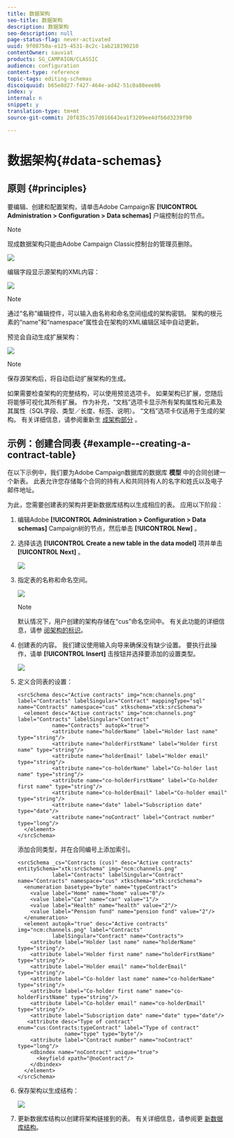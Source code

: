 ```yaml
---
title: 数据架构
seo-title: 数据架构
description: 数据架构
seo-description: null
page-status-flag: never-activated
uuid: 9f08750a-e125-4531-8c2c-1ab218190210
contentOwner: sauviat
products: SG_CAMPAIGN/CLASSIC
audience: configuration
content-type: reference
topic-tags: editing-schemas
discoiquuid: b65e8d27-f427-464e-ad42-51c0a88eee86
index: y
internal: n
snippet: y
translation-type: tm+mt
source-git-commit: 20f835c357d016643ea1f3209ee4dfb6d3239f90

---
```



# 数据架构{#data-schemas}

## 原则 {#principles}

要编辑、创建和配置架构，请单击Adobe Campaign客 **[!UICONTROL Administration > Configuration > Data schemas]** 户端控制台的节点。

>[!NOTE]
>
>现成数据架构只能由Adobe Campaign Classic控制台的管理员删除。

![](assets/d_ncs_integration_schema_navtree.png)

编辑字段显示源架构的XML内容：

![](assets/d_ncs_integration_schema_edition.png)

>[!NOTE]
>
>通过“名称”编辑控件，可以输入由名称和命名空间组成的架构密钥。 架构的根元素的“name”和“namespace”属性会在架构的XML编辑区域中自动更新。

预览会自动生成扩展架构：

![](assets/d_ncs_integration_schema_edition2.png)

>[!NOTE]
>
>保存源架构后，将自动启动扩展架构的生成。

如果需要检查架构的完整结构，可以使用预览选项卡。 如果架构已扩展，您随后将能够可视化其所有扩展。 作为补充，“文档”选项卡显示所有架构属性和元素及其属性（SQL字段、类型／长度、标签、说明）。 “文档”选项卡仅适用于生成的架构。 有关详细信息，请参阅重新生 [成架构部分](../../configuration/using/regenerating-schemas.md) 。

## 示例：创建合同表 {#example--creating-a-contract-table}

在以下示例中，我们要为Adobe Campaign数据库的数据库 **模型** 中的合同创建一个新表。 此表允许您存储每个合同的持有人和共同持有人的名字和姓氏以及电子邮件地址。

为此，您需要创建表的架构并更新数据库结构以生成相应的表。 应用以下阶段：

1. 编辑Adobe **[!UICONTROL Administration > Configuration > Data schemas]** Campaign树的节点，然后单击 **[!UICONTROL New]** 。
1. 选择该选 **[!UICONTROL Create a new table in the data model]** 项并单击 **[!UICONTROL Next]** 。

   ![](assets/s_ncs_configuration_create_new_schema.png)

1. 指定表的名称和命名空间。

   ![](assets/s_ncs_configuration_create_new_param.png)

   >[!NOTE]
   >
   >默认情况下，用户创建的架构存储在“cus”命名空间中。 有关此功能的详细信息，请参 [阅架构的标识](../../configuration/using/about-schema-reference.md#identification-of-a-schema)。

1. 创建表的内容。 我们建议使用输入向导来确保没有缺少设置。 要执行此操作，请单 **[!UICONTROL Insert]** 击按钮并选择要添加的设置类型。

   ![](assets/s_ncs_configuration_create_new_content.png)

1. 定义合同表的设置：

   ```
   <srcSchema desc="Active contracts" img="ncm:channels.png" label="Contracts" labelSingular="Contract" mappingType="sql" name="Contracts" namespace="cus" xtkschema="xtk:srcSchema">
     <element desc="Active contracts" img="ncm:channels.png" label="Contracts" labelSingular="Contract"
              name="Contracts" autopk="true">
              <attribute name="holderName" label="Holder last name" type="string"/>
              <attribute name="holderFirstName" label="Holder first name" type="string"/>
              <attribute name="holderEmail" label="Holder email" type="string"/>
              <attribute name="co-holderName" label="Co-holder last name" type="string"/>           
              <attribute name="co-holderFirstName" label="Co-holder first name" type="string"/>           
              <attribute name="co-holderEmail" label="Co-holder email" type="string"/>    
              <attribute name="date" label="Subscription date" type="date"/>     
              <attribute name="noContract" label="Contract number" type="long"/>  
     </element>
   </srcSchema>
   ```

   添加合同类型，并在合同编号上添加索引。

   ```
   <srcSchema _cs="Contracts (cus)" desc="Active contracts" entitySchema="xtk:srcSchema" img="ncm:channels.png"
              label="Contracts" labelSingular="Contract" name="Contracts" namespace="cus" xtkschema="xtk:srcSchema">
     <enumeration basetype="byte" name="typeContract">
       <value label="Home" name="home" value="0"/>
       <value label="Car" name="car" value="1"/>
       <value label="Health" name="health" value="2"/>
       <value label="Pension fund" name="pension fund" value="2"/>
     </enumeration>
     <element autopk="true" desc="Active contracts" img="ncm:channels.png" label="Contracts"
              labelSingular="Contract" name="Contracts">
       <attribute label="Holder last name" name="holderName" type="string"/>
       <attribute label="Holder first name" name="holderFirstName" type="string"/>
       <attribute label="Holder email" name="holderEmail" type="string"/>
       <attribute label="Co-holder last name" name="co-holderName" type="string"/>
       <attribute label="Co-holder first name" name="co-holderFirstName" type="string"/>
       <attribute label="Co-holder email" name="co-holderEmail" type="string"/>
       <attribute label="Subscription date" name="date" type="date"/>
      <attribute desc="Type of contract" enum="cus:Contracts:typeContract" label="Type of contract"
                  name="type" type="byte"/>
       <attribute label="Contract number" name="noContract" type="long"/>
       <dbindex name="noContract" unique="true">
         <keyfield xpath="@noContract"/>
       </dbindex>
     </element>
   </srcSchema>
   ```

1. 保存架构以生成结构：

   ![](assets/s_ncs_configuration_structure.png)

1. 更新数据库结构以创建将架构链接到的表。 有关详细信息，请参阅更 [新数据库结构](../../configuration/using/updating-the-database-structure.md)。

